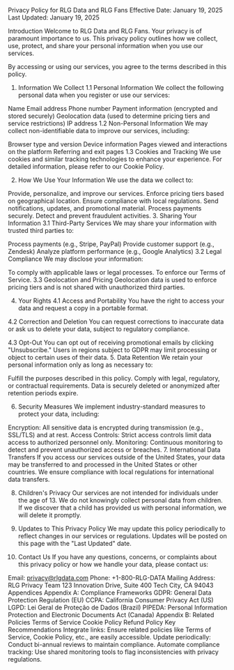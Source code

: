 Privacy Policy for RLG Data and RLG Fans
Effective Date: January 19, 2025
Last Updated: January 19, 2025

Introduction
Welcome to RLG Data and RLG Fans. Your privacy is of paramount importance to us. This privacy policy outlines how we collect, use, protect, and share your personal information when you use our services.

By accessing or using our services, you agree to the terms described in this policy.

1. Information We Collect
1.1 Personal Information
We collect the following personal data when you register or use our services:

Name
Email address
Phone number
Payment information (encrypted and stored securely)
Geolocation data (used to determine pricing tiers and service restrictions)
IP address
1.2 Non-Personal Information
We may collect non-identifiable data to improve our services, including:

Browser type and version
Device information
Pages viewed and interactions on the platform
Referring and exit pages
1.3 Cookies and Tracking
We use cookies and similar tracking technologies to enhance your experience. For detailed information, please refer to our Cookie Policy.

2. How We Use Your Information
We use the data we collect to:

Provide, personalize, and improve our services.
Enforce pricing tiers based on geographical location.
Ensure compliance with local regulations.
Send notifications, updates, and promotional material.
Process payments securely.
Detect and prevent fraudulent activities.
3. Sharing Your Information
3.1 Third-Party Services
We may share your information with trusted third parties to:

Process payments (e.g., Stripe, PayPal)
Provide customer support (e.g., Zendesk)
Analyze platform performance (e.g., Google Analytics)
3.2 Legal Compliance
We may disclose your information:

To comply with applicable laws or legal processes.
To enforce our Terms of Service.
3.3 Geolocation and Pricing
Geolocation data is used to enforce pricing tiers and is not shared with unauthorized third parties.

4. Your Rights
4.1 Access and Portability
You have the right to access your data and request a copy in a portable format.

4.2 Correction and Deletion
You can request corrections to inaccurate data or ask us to delete your data, subject to regulatory compliance.

4.3 Opt-Out
You can opt out of receiving promotional emails by clicking "Unsubscribe."
Users in regions subject to GDPR may limit processing or object to certain uses of their data.
5. Data Retention
We retain your personal information only as long as necessary to:

Fulfill the purposes described in this policy.
Comply with legal, regulatory, or contractual requirements.
Data is securely deleted or anonymized after retention periods expire.

6. Security Measures
We implement industry-standard measures to protect your data, including:

Encryption: All sensitive data is encrypted during transmission (e.g., SSL/TLS) and at rest.
Access Controls: Strict access controls limit data access to authorized personnel only.
Monitoring: Continuous monitoring to detect and prevent unauthorized access or breaches.
7. International Data Transfers
If you access our services outside of the United States, your data may be transferred to and processed in the United States or other countries. We ensure compliance with local regulations for international data transfers.

8. Children's Privacy
Our services are not intended for individuals under the age of 13. We do not knowingly collect personal data from children. If we discover that a child has provided us with personal information, we will delete it promptly.

9. Updates to This Privacy Policy
We may update this policy periodically to reflect changes in our services or regulations. Updates will be posted on this page with the "Last Updated" date.

10. Contact Us
If you have any questions, concerns, or complaints about this privacy policy or how we handle your data, please contact us:

Email: privacy@rlgdata.com
Phone: +1-800-RLG-DATA
Mailing Address:
RLG Privacy Team
123 Innovation Drive, Suite 400
Tech City, CA 94043
Appendices
Appendix A: Compliance Frameworks
GDPR: General Data Protection Regulation (EU)
CCPA: California Consumer Privacy Act (US)
LGPD: Lei Geral de Proteção de Dados (Brazil)
PIPEDA: Personal Information Protection and Electronic Documents Act (Canada)
Appendix B: Related Policies
Terms of Service
Cookie Policy
Refund Policy
Key Recommendations
Integrate links: Ensure related policies like Terms of Service, Cookie Policy, etc., are easily accessible.
Update periodically: Conduct bi-annual reviews to maintain compliance.
Automate compliance tracking: Use shared monitoring tools to flag inconsistencies with privacy regulations.